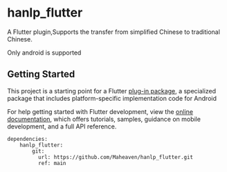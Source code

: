 # hanlp_flutter

A Flutter plugin,Supports the transfer from simplified Chinese to traditional Chinese. 

Only android is supported

## Getting Started

This project is a starting point for a Flutter
[plug-in package](https://flutter.dev/developing-packages/),
a specialized package that includes platform-specific implementation code for
Android  

For help getting started with Flutter development, view the
[online documentation](https://flutter.dev/docs), which offers tutorials,
samples, guidance on mobile development, and a full API reference.


```
dependencies:
    hanlp_flutter:
        git:
          url: https://github.com/Maheaven/hanlp_flutter.git
          ref: main
```
